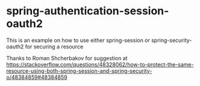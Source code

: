 # spring-authentication-session-oauth2
This is an example on how to use either spring-session or spring-security-oauth2 for securing a resource

Thanks to Roman Shcherbakov for suggestion at https://stackoverflow.com/questions/48328062/how-to-protect-the-same-resource-using-both-spring-session-and-spring-security-o/48384859#48384859
